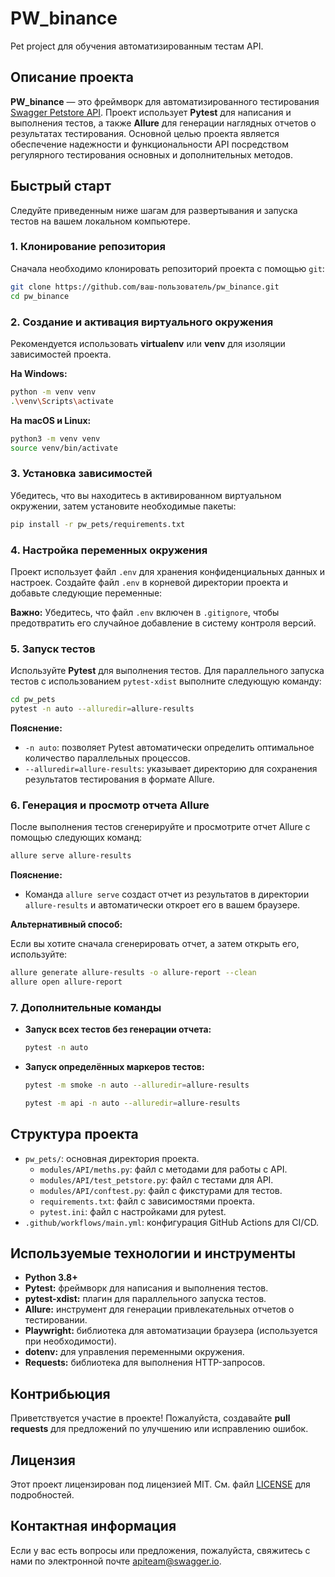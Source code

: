 # PW_binance

Pet project для обучения автоматизированным тестам API.

## Описание проекта

**PW_binance** — это фреймворк для автоматизированного тестирования [Swagger Petstore API](https://petstore.swagger.io/). Проект использует **Pytest** для написания и выполнения тестов, а также **Allure** для генерации наглядных отчетов о результатах тестирования. Основной целью проекта является обеспечение надежности и функциональности API посредством регулярного тестирования основных и дополнительных методов.

## Быстрый старт

Следуйте приведенным ниже шагам для развертывания и запуска тестов на вашем локальном компьютере.

### 1. Клонирование репозитория

Сначала необходимо клонировать репозиторий проекта с помощью `git`:

```bash
git clone https://github.com/ваш-пользователь/pw_binance.git
cd pw_binance
```

### 2. Создание и активация виртуального окружения

Рекомендуется использовать **virtualenv** или **venv** для изоляции зависимостей проекта.

**На Windows:**

```bash
python -m venv venv
.\venv\Scripts\activate
```

**На macOS и Linux:**

```bash
python3 -m venv venv
source venv/bin/activate
```

### 3. Установка зависимостей

Убедитесь, что вы находитесь в активированном виртуальном окружении, затем установите необходимые пакеты:

```bash
pip install -r pw_pets/requirements.txt
```

### 4. Настройка переменных окружения

Проект использует файл `.env` для хранения конфиденциальных данных и настроек. Создайте файл `.env` в корневой директории проекта и добавьте следующие переменные:

**Важно:** Убедитесь, что файл `.env` включен в `.gitignore`, чтобы предотвратить его случайное добавление в систему контроля версий.

### 5. Запуск тестов

Используйте **Pytest** для выполнения тестов. Для параллельного запуска тестов с использованием `pytest-xdist` выполните следующую команду:

```bash
cd pw_pets
pytest -n auto --alluredir=allure-results
```

**Пояснение:**
- `-n auto`: позволяет Pytest автоматически определить оптимальное количество параллельных процессов.
- `--alluredir=allure-results`: указывает директорию для сохранения результатов тестирования в формате Allure.

### 6. Генерация и просмотр отчета Allure

После выполнения тестов сгенерируйте и просмотрите отчет Allure с помощью следующих команд:

```bash
allure serve allure-results
```

**Пояснение:**
- Команда `allure serve` создаст отчет из результатов в директории `allure-results` и автоматически откроет его в вашем браузере.

**Альтернативный способ:**

Если вы хотите сначала сгенерировать отчет, а затем открыть его, используйте:

```bash
allure generate allure-results -o allure-report --clean
allure open allure-report
```

### 7. Дополнительные команды

- **Запуск всех тестов без генерации отчета:**

  ```bash
  pytest -n auto
  ```

- **Запуск определённых маркеров тестов:**

  ```bash
  pytest -m smoke -n auto --alluredir=allure-results
  ```

  ```bash
  pytest -m api -n auto --alluredir=allure-results
  ```

## Структура проекта

- `pw_pets/`: основная директория проекта.
  - `modules/API/meths.py`: файл с методами для работы с API.
  - `modules/API/test_petstore.py`: файл с тестами для API.
  - `modules/API/conftest.py`: файл с фикстурами для тестов.
  - `requirements.txt`: файл с зависимостями проекта.
  - `pytest.ini`: файл с настройками для pytest.
- `.github/workflows/main.yml`: конфигурация GitHub Actions для CI/CD.

## Используемые технологии и инструменты

- **Python 3.8+**
- **Pytest:** фреймворк для написания и выполнения тестов.
- **pytest-xdist:** плагин для параллельного запуска тестов.
- **Allure:** инструмент для генерации привлекательных отчетов о тестировании.
- **Playwright:** библиотека для автоматизации браузера (используется при необходимости).
- **dotenv:** для управления переменными окружения.
- **Requests:** библиотека для выполнения HTTP-запросов.

## Контрибьюция

Приветствуется участие в проекте! Пожалуйста, создавайте **pull requests** для предложений по улучшению или исправлению ошибок.

## Лицензия

Этот проект лицензирован под лицензией MIT. См. файл [LICENSE](LICENSE) для подробностей.

## Контактная информация

Если у вас есть вопросы или предложения, пожалуйста, свяжитесь с нами по электронной почте [apiteam@swagger.io](mailto:apiteam@swagger.io).
